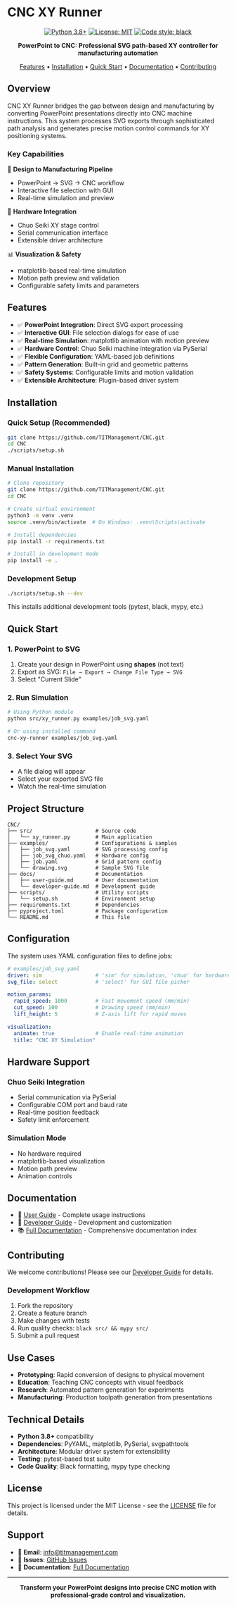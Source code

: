 # CNC XY Runner

<div align="center">

[![Python 3.8+](https://img.shields.io/badge/python-3.8+-blue.svg)](https://www.python.org/downloads/release/python-380/)
[![License: MIT](https://img.shields.io/badge/License-MIT-yellow.svg)](https://opensource.org/licenses/MIT)
[![Code style: black](https://img.shields.io/badge/code%20style-black-000000.svg)](https://github.com/psf/black)

**PowerPoint to CNC: Professional SVG path-based XY controller for manufacturing automation**

[Features](#features) •
[Installation](#installation) •
[Quick Start](#quick-start) •
[Documentation](#documentation) •
[Contributing](#contributing)

</div>

## Overview

CNC XY Runner bridges the gap between design and manufacturing by converting PowerPoint presentations directly into CNC machine instructions. This system processes SVG exports through sophisticated path analysis and generates precise motion control commands for XY positioning systems.

### Key Capabilities

🎯 **Design to Manufacturing Pipeline**
- PowerPoint → SVG → CNC workflow
- Interactive file selection with GUI
- Real-time simulation and preview

🔧 **Hardware Integration**
- Chuo Seiki XY stage control
- Serial communication interface
- Extensible driver architecture

📊 **Visualization & Safety**
- matplotlib-based real-time simulation
- Motion path preview and validation
- Configurable safety limits and parameters

## Features

- ✅ **PowerPoint Integration**: Direct SVG export processing
- ✅ **Interactive GUI**: File selection dialogs for ease of use
- ✅ **Real-time Simulation**: matplotlib animation with motion preview
- ✅ **Hardware Control**: Chuo Seiki machine integration via PySerial
- ✅ **Flexible Configuration**: YAML-based job definitions
- ✅ **Pattern Generation**: Built-in grid and geometric patterns
- ✅ **Safety Systems**: Configurable limits and motion validation
- ✅ **Extensible Architecture**: Plugin-based driver system

## Installation

### Quick Setup (Recommended)

```bash
git clone https://github.com/TITManagement/CNC.git
cd CNC
./scripts/setup.sh
```

### Manual Installation

```bash
# Clone repository
git clone https://github.com/TITManagement/CNC.git
cd CNC

# Create virtual environment
python3 -m venv .venv
source .venv/bin/activate  # On Windows: .venv\Scripts\activate

# Install dependencies
pip install -r requirements.txt

# Install in development mode
pip install -e .
```

### Development Setup

```bash
./scripts/setup.sh --dev
```

This installs additional development tools (pytest, black, mypy, etc.)

## Quick Start

### 1. PowerPoint to SVG
1. Create your design in PowerPoint using **shapes** (not text)
2. Export as SVG: `File → Export → Change File Type → SVG`
3. Select "Current Slide"

### 2. Run Simulation
```bash
# Using Python module
python src/xy_runner.py examples/job_svg.yaml

# Or using installed command
cnc-xy-runner examples/job_svg.yaml
```

### 3. Select Your SVG
- A file dialog will appear
- Select your exported SVG file
- Watch the real-time simulation

## Project Structure

```
CNC/
├── src/                    # Source code
│   └── xy_runner.py        # Main application
├── examples/               # Configurations & samples
│   ├── job_svg.yaml        # SVG processing config
│   ├── job_svg_chuo.yaml   # Hardware config
│   ├── job.yaml            # Grid pattern config
│   └── drawing.svg         # Sample SVG file
├── docs/                   # Documentation
│   ├── user-guide.md       # User documentation
│   └── developer-guide.md  # Development guide
├── scripts/                # Utility scripts
│   └── setup.sh            # Environment setup
├── requirements.txt        # Dependencies
├── pyproject.toml          # Package configuration
└── README.md               # This file
```

## Configuration

The system uses YAML configuration files to define jobs:

```yaml
# examples/job_svg.yaml
driver: sim                 # 'sim' for simulation, 'chuo' for hardware
svg_file: select            # 'select' for GUI file picker

motion_params:
  rapid_speed: 1000         # Fast movement speed (mm/min)
  cut_speed: 100            # Drawing speed (mm/min)
  lift_height: 5            # Z-axis lift for rapid moves

visualization:
  animate: true             # Enable real-time animation
  title: "CNC XY Simulation"
```

## Hardware Support

### Chuo Seiki Integration
- Serial communication via PySerial
- Configurable COM port and baud rate
- Real-time position feedback
- Safety limit enforcement

### Simulation Mode
- No hardware required
- matplotlib-based visualization
- Motion path preview
- Animation controls

## Documentation

- 📖 [User Guide](docs/user-guide.md) - Complete usage instructions
- 🔧 [Developer Guide](docs/developer-guide.md) - Development and customization
- 📚 [Full Documentation](docs/index.md) - Comprehensive documentation index

## Contributing

We welcome contributions! Please see our [Developer Guide](docs/developer-guide.md) for details.

### Development Workflow
1. Fork the repository
2. Create a feature branch
3. Make changes with tests
4. Run quality checks: `black src/ && mypy src/`
5. Submit a pull request

## Use Cases

- **Prototyping**: Rapid conversion of designs to physical movement
- **Education**: Teaching CNC concepts with visual feedback
- **Research**: Automated pattern generation for experiments
- **Manufacturing**: Production toolpath generation from presentations

## Technical Details

- **Python 3.8+** compatibility
- **Dependencies**: PyYAML, matplotlib, PySerial, svgpathtools
- **Architecture**: Modular driver system for extensibility
- **Testing**: pytest-based test suite
- **Code Quality**: Black formatting, mypy type checking

## License

This project is licensed under the MIT License - see the [LICENSE](LICENSE) file for details.

## Support

- 📧 **Email**: info@titmanagement.com
- 🐛 **Issues**: [GitHub Issues](https://github.com/TITManagement/CNC/issues)
- 📖 **Documentation**: [Full Documentation](docs/index.md)

---

<div align="center">
<strong>Transform your PowerPoint designs into precise CNC motion with professional-grade control and visualization.</strong>
</div>